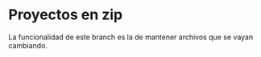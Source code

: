 # Proyectos en zip
La funcionalidad de este branch es la de mantener archivos que se vayan cambiando.
